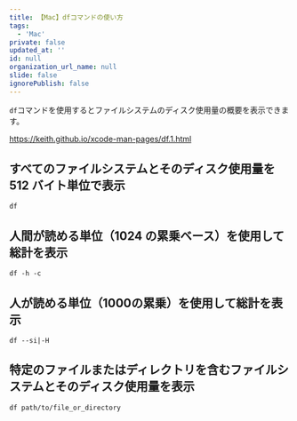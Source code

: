 ```yaml
---
title: 【Mac】dfコマンドの使い方
tags:
  - 'Mac'
private: false
updated_at: ''
id: null
organization_url_name: null
slide: false
ignorePublish: false
---
```


`df`コマンドを使用するとファイルシステムのディスク使用量の概要を表示できます。

 https://keith.github.io/xcode-man-pages/df.1.html

##  すべてのファイルシステムとそのディスク使用量を 512 バイト単位で表示

```terminal
df
```

##  人間が読める単位（1024 の累乗ベース）を使用して総計を表示

```terminal
df -h -c
```

## 人が読める単位（1000の累乗）を使用して総計を表示

```terminal
df --si|-H
```

## 特定のファイルまたはディレクトリを含むファイルシステムとそのディスク使用量を表示

```terminal
df path/to/file_or_directory
```
